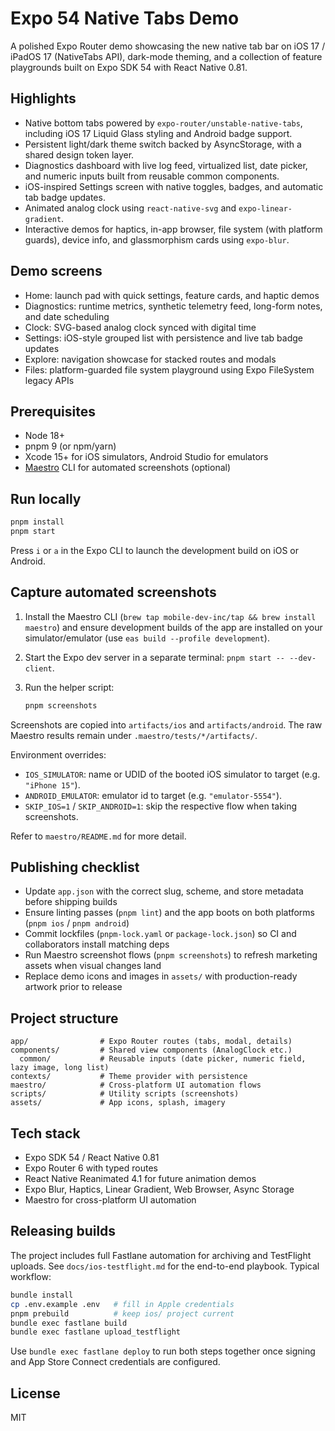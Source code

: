 # Expo 54 Native Tabs Demo

A polished Expo Router demo showcasing the new native tab bar on iOS 17 / iPadOS 17 (NativeTabs
API), dark-mode theming, and a collection of feature playgrounds built on Expo SDK 54 with
React Native 0.81.

## Highlights

- Native bottom tabs powered by `expo-router/unstable-native-tabs`, including iOS 17 Liquid
  Glass styling and Android badge support.
- Persistent light/dark theme switch backed by AsyncStorage, with a shared design token layer.
- Diagnostics dashboard with live log feed, virtualized list, date picker, and numeric inputs
  built from reusable common components.
- iOS-inspired Settings screen with native toggles, badges, and automatic tab badge updates.
- Animated analog clock using `react-native-svg` and `expo-linear-gradient`.
- Interactive demos for haptics, in-app browser, file system (with platform guards), device info,
  and glassmorphism cards using `expo-blur`.

## Demo screens

- Home: launch pad with quick settings, feature cards, and haptic demos
- Diagnostics: runtime metrics, synthetic telemetry feed, long-form notes, and date scheduling
- Clock: SVG-based analog clock synced with digital time
- Settings: iOS-style grouped list with persistence and live tab badge updates
- Explore: navigation showcase for stacked routes and modals
- Files: platform-guarded file system playground using Expo FileSystem legacy APIs

## Prerequisites

- Node 18+
- pnpm 9 (or npm/yarn)
- Xcode 15+ for iOS simulators, Android Studio for emulators
- [Maestro](https://maestro.mobile.dev/) CLI for automated screenshots (optional)

## Run locally

```bash
pnpm install
pnpm start
```

Press `i` or `a` in the Expo CLI to launch the development build on iOS or Android.

## Capture automated screenshots

1. Install the Maestro CLI (`brew tap mobile-dev-inc/tap && brew install maestro`) and ensure
   development builds of the app are installed on your simulator/emulator
   (use `eas build --profile development`).
2. Start the Expo dev server in a separate terminal: `pnpm start -- --dev-client`.
3. Run the helper script:

   ```bash
   pnpm screenshots
   ```

Screenshots are copied into `artifacts/ios` and `artifacts/android`. The raw Maestro results remain
under `.maestro/tests/*/artifacts/`.

Environment overrides:

- `IOS_SIMULATOR`: name or UDID of the booted iOS simulator to target
  (e.g. `"iPhone 15"`).
- `ANDROID_EMULATOR`: emulator id to target (e.g. `"emulator-5554"`).
- `SKIP_IOS=1` / `SKIP_ANDROID=1`: skip the respective flow when taking screenshots.

Refer to `maestro/README.md` for more detail.

## Publishing checklist

- Update `app.json` with the correct slug, scheme, and store metadata before shipping builds
- Ensure linting passes (`pnpm lint`) and the app boots on both platforms (`pnpm ios` / `pnpm android`)
- Commit lockfiles (`pnpm-lock.yaml` or `package-lock.json`) so CI and collaborators install matching deps
- Run Maestro screenshot flows (`pnpm screenshots`) to refresh marketing assets when visual changes land
- Replace demo icons and images in `assets/` with production-ready artwork prior to release

## Project structure

```
app/                # Expo Router routes (tabs, modal, details)
components/         # Shared view components (AnalogClock etc.)
  common/           # Reusable inputs (date picker, numeric field, lazy image, long list)
contexts/           # Theme provider with persistence
maestro/            # Cross-platform UI automation flows
scripts/            # Utility scripts (screenshots)
assets/             # App icons, splash, imagery
```

## Tech stack

- Expo SDK 54 / React Native 0.81
- Expo Router 6 with typed routes
- React Native Reanimated 4.1 for future animation demos
- Expo Blur, Haptics, Linear Gradient, Web Browser, Async Storage
- Maestro for cross-platform UI automation

## Releasing builds

The project includes full Fastlane automation for archiving and TestFlight uploads. See
`docs/ios-testflight.md` for the end-to-end playbook. Typical workflow:

```bash
bundle install
cp .env.example .env   # fill in Apple credentials
pnpm prebuild          # keep ios/ project current
bundle exec fastlane build
bundle exec fastlane upload_testflight
```

Use `bundle exec fastlane deploy` to run both steps together once signing and App Store Connect
credentials are configured.

## License

MIT
